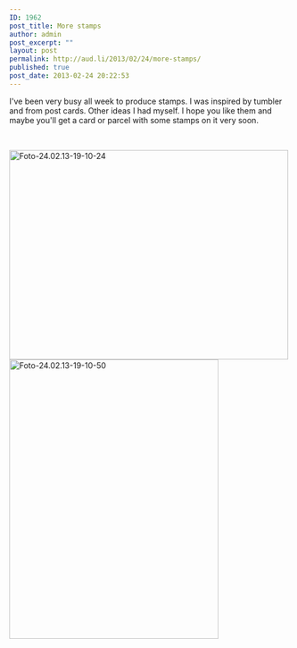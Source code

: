 ```yaml
---
ID: 1962
post_title: More stamps
author: admin
post_excerpt: ""
layout: post
permalink: http://aud.li/2013/02/24/more-stamps/
published: true
post_date: 2013-02-24 20:22:53
---
```

I've been very busy all week to produce stamps. I was inspired by tumbler and from post cards. Other ideas I had myself. I hope you like them and maybe you'll get a card or parcel with some stamps on it very soon.

&nbsp;

<a href="http://aud.li/wp-content/uploads/2013/02/Foto-24.02.13-19-10-24.jpg"><img class="alignnone size-medium wp-image-1964" alt="Foto-24.02.13-19-10-24" src="http://aud.li/wp-content/uploads/2013/02/Foto-24.02.13-19-10-24-500x375.jpg" width="500" height="375" /></a> <a href="http://aud.li/wp-content/uploads/2013/02/Foto-24.02.13-19-10-50.jpg"><img class="alignnone size-medium wp-image-1965" alt="Foto-24.02.13-19-10-50" src="http://aud.li/wp-content/uploads/2013/02/Foto-24.02.13-19-10-50-375x500.jpg" width="375" height="500" /></a>

&nbsp;